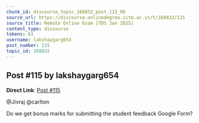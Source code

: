 ```yaml
---
chunk_id: discourse_topic_168832_post_115_00
source_url: https://discourse.onlinedegree.iitm.ac.in/t/168832/115
source_title: Remote Online Exam [TDS Jan 2025]
content_type: discourse
tokens: 61
username: lakshaygarg654
post_number: 115
topic_id: 168832
---
```


## Post #115 by lakshaygarg654

**Direct Link**: [Post #115](https://discourse.onlinedegree.iitm.ac.in/t/168832/115)

@Jivraj @carlton

Do we get bonus marks for submitting the student feedback Google Form?
